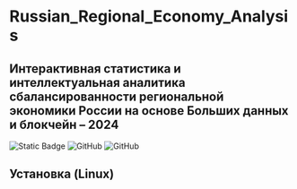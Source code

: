 # Russian_Regional_Economy_Analysis
## Интерактивная статистика и интеллектуальная аналитика сбалансированности  региональной экономики России на основе Больших данных и блокчейн – 2024

![Static Badge]()
![GitHub](https://github.com/Anastas1aMakarova/Russian_Regional_Economy_Analysis)
![GitHub](https://github.com/Kal1n1na/Russian_Regional_Economy_Analysis.git)

<!--Установка-->
## Установка (Linux)
